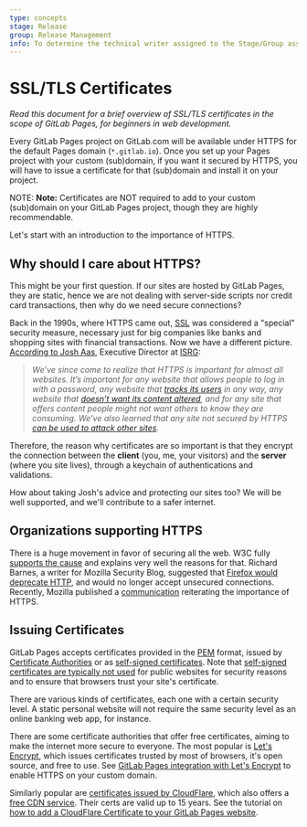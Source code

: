 ```yaml
---
type: concepts
stage: Release
group: Release Management
info: To determine the technical writer assigned to the Stage/Group associated with this page, see https://about.gitlab.com/handbook/engineering/ux/technical-writing/#designated-technical-writers
---
```


# SSL/TLS Certificates

_Read this document for a brief overview of SSL/TLS certificates in
the scope of GitLab Pages, for beginners in web development._

Every GitLab Pages project on GitLab.com will be available under
HTTPS for the default Pages domain (`*.gitlab.io`). Once you set
up your Pages project with your custom (sub)domain, if you want
it secured by HTTPS, you will have to issue a certificate for that
(sub)domain and install it on your project.

NOTE: **Note:**
Certificates are NOT required to add to your custom
(sub)domain on your GitLab Pages project, though they are
highly recommendable.

Let's start with an introduction to the importance of HTTPS.

## Why should I care about HTTPS?

This might be your first question. If our sites are hosted by GitLab Pages,
they are static, hence we are not dealing with server-side scripts
nor credit card transactions, then why do we need secure connections?

Back in the 1990s, where HTTPS came out, [SSL](https://en.wikipedia.org/wiki/Transport_Layer_Security#SSL_1.0.2C_2.0_and_3.0) was considered a "special"
security measure, necessary just for big companies like banks and shopping sites
with financial transactions.
Now we have a different picture. [According to Josh Aas](https://letsencrypt.org/2015/10/29/phishing-and-malware.html), Executive Director at [ISRG](https://en.wikipedia.org/wiki/Internet_Security_Research_Group):

> _We’ve since come to realize that HTTPS is important for almost all websites. It’s important for any website that allows people to log in with a password, any website that [tracks its users](https://www.washingtonpost.com/news/the-switch/wp/2013/12/10/nsa-uses-google-cookies-to-pinpoint-targets-for-hacking/) in any way, any website that [doesn’t want its content altered](https://arstechnica.com/tech-policy/2014/09/why-comcasts-javascript-ad-injections-threaten-security-net-neutrality/), and for any site that offers content people might not want others to know they are consuming. We’ve also learned that any site not secured by HTTPS [can be used to attack other sites](https://krebsonsecurity.com/2015/04/dont-be-fodder-for-chinas-great-cannon/)._

Therefore, the reason why certificates are so important is that they encrypt
the connection between the **client** (you, me, your visitors)
and the **server** (where you site lives), through a keychain of
authentications and validations.

How about taking Josh's advice and protecting our sites too? We will be
well supported, and we'll contribute to a safer internet.

## Organizations supporting HTTPS

There is a huge movement in favor of securing all the web. W3C fully
[supports the cause](https://w3ctag.github.io/web-https/) and explains very well
the reasons for that. Richard Barnes, a writer for Mozilla Security Blog,
suggested that [Firefox would deprecate HTTP](https://blog.mozilla.org/security/2015/04/30/deprecating-non-secure-http/),
and would no longer accept unsecured connections. Recently, Mozilla published a
[communication](https://blog.mozilla.org/security/2016/03/29/march-2016-ca-communication/)
reiterating the importance of HTTPS.

## Issuing Certificates

GitLab Pages accepts certificates provided in the [PEM](https://support.quovadisglobal.com/kb/a37/what-is-pem-format.aspx) format, issued by
[Certificate Authorities](https://en.wikipedia.org/wiki/Certificate_authority) or as
[self-signed certificates](https://en.wikipedia.org/wiki/Self-signed_certificate). Note that [self-signed certificates are typically not used](https://www.mcafee.com/blogs/other-blogs/mcafee-labs/self-signed-certificates-secure-so-why-ban/)
for public websites for security reasons and to ensure that browsers trust your site's certificate.

There are various kinds of certificates, each one
with a certain security level. A static personal website will
not require the same security level as an online banking web app,
for instance.

There are some certificate authorities that
offer free certificates, aiming to make the internet more secure
to everyone. The most popular is [Let's Encrypt](https://letsencrypt.org/),
which issues certificates trusted by most of browsers, it's open
source, and free to use. See [GitLab Pages integration with Let's Encrypt](../custom_domains_ssl_tls_certification/lets_encrypt_integration.md) to enable HTTPS on your custom domain.

Similarly popular are [certificates issued by CloudFlare](https://www.cloudflare.com/ssl/),
which also offers a [free CDN service](https://blog.cloudflare.com/cloudflares-free-cdn-and-you/).
Their certs are valid up to 15 years. See the tutorial on
[how to add a CloudFlare Certificate to your GitLab Pages website](https://about.gitlab.com/blog/2017/02/07/setting-up-gitlab-pages-with-cloudflare-certificates/).
